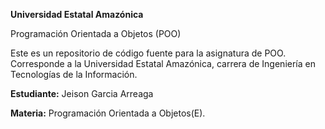 **Universidad Estatal Amazónica**

Programación Orientada a Objetos (POO)

Este es un repositorio de código fuente para la asignatura de POO.
Corresponde a la Universidad Estatal Amazónica, carrera de Ingeniería en Tecnologías de la Información.

**Estudiante:** Jeison Garcia Arreaga

**Materia:** Programación Orientada a Objetos(E).
